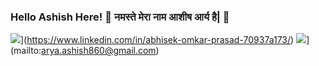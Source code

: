 ### Hello Ashish Here! 👋 नमस्ते मेरा नाम आशीष आर्य है| 🙏
![](https://img.shields.io/badge/LinkedIn-AshishArya-blue?logo=Linkedin&logoColor=blue&labelColor=black)](https://www.linkedin.com/in/abhisek-omkar-prasad-70937a173/)
![](https://img.shields.io/badge/Gmail-arya.ashish860@gmail.com-red?logo=Gmail&logoColor=Red&labelColor=black)](mailto:arya.ashish860@gmail.com)


<!--
**Ashish-Arya-CS/Ashish-Arya-CS** is a ✨ _special_ ✨ repository because its `README.md` (this file) appears on your GitHub profile.

Here are some ideas to get you started:

- 🔭 I’m currently working on ...
- 🌱 I’m currently learning ...
- 👯 I’m looking to collaborate on ...
- 🤔 I’m looking for help with ...
- 💬 Ask me about ...
- 📫 How to reach me: ...
- 😄 Pronouns: ...
- ⚡ Fun fact: ...
-->
